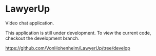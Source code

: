 # LawyerUp
Video chat application.

This application is still under development. To view the current code, checkout the development branch. 

https://github.com/VonHohenheim/LawyerUp/tree/develop

